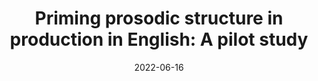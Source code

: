 ---
title: "Priming prosodic structure in production in English: A pilot study"
collection: talks
type: "Invited talk"
permalink: /talks/2022-06-16-bevivino-Labex-2022
venue: "Laboratory of Excellence “Empirical Foundations of Linguistics” (LabEx EFL) Annual Symposium "
date: 2022-06-16
location: "Paris, France"

citation: '<strong>Bevivino, D</strong>., Turco, G., &amp; Hemforth, B. (2022, June 16). Priming prosodic structure in production in English: A pilot study. <em>Laboratory of Excellence &quot;Empirical Foundations of Linguistics&quot; (LabEx EFL) Annual Symposium</em>. Paris, France.'
coauthors: 'False'
category: invited
---